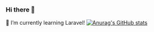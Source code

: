 ### Hi there 👋
🌱 I’m currently learning Laravel!
[![Anurag's GitHub stats](https://github-readme-stats.vercel.app/api?username=nomarine)](https://github.com/anuraghazra/github-readme-stats)
<!--
**nomarine/nomarine** is a ✨ _special_ ✨ repository because its `README.md` (this file) appears on your GitHub profile.

Here are some ideas to get you started:

- 🔭 I’m currently working on ...
- 🌱 I’m currently learning ...
- 👯 I’m looking to collaborate on ...
- 🤔 I’m looking for help with ...
- 💬 Ask me about ...
- 📫 How to reach me: ...
- 😄 Pronouns: ...
- ⚡ Fun fact: ...
-->
